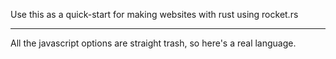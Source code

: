 Use this as a quick-start for making websites with rust using rocket.rs

---

All the javascript options are straight trash, so here's a real language.